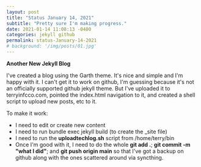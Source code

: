 ```yaml
---
layout: post
title: "Status January 14, 2021"
subtitle: "Pretty sure I'm making progress."
date: 2021-01-14 11:08:13 -0400
categories: jekyll github
permalink: status-January-14-2021
# background: '/img/posts/01.jpg'
---
```

**Another New Jekyll Blog**

I've created a blog using the Garth theme. It's nice and simple and I'm happy with it. I can't get it to work on github, I'm guessing because it's not an officially supported github jekyll theme. But I've uploaded it to terryinfcco.com, pointed the index.html navigation to it, and created a shell script to upload new posts, etc to it. 

To make it work:
* I need to edit or create new content
* I need to run bundle exec jekyll build (to create the _site file)
* I need to run the **uploadtechlog.sh** script from /home/terry/bin
* Once I'm good with it, I need to do the whole **git add .**; **git commit -m "what I did"**; and **git push origin main** so that I've got a backup on github along with the ones scattered around via syncthing.